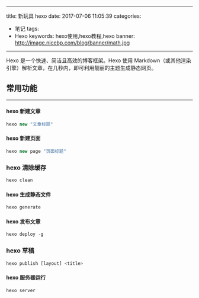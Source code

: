 
---
title: 新玩具 hexo
date: 2017-07-06 11:05:39
categories:
- 笔记
tags: 
- Hexo
keywords: hexo使用,hexo教程,hexo
banner: http://image.nicebp.com/blog/banner/math.jpg
---
Hexo 是一个快速、简洁且高效的博客框架。Hexo 使用 Markdown（或其他渲染引擎）解析文章，在几秒内，即可利用靓丽的主题生成静态网页。
<!-- more -->
## 常用功能
---
#### hexo 新建文章
```js
hexo new "文章标题"
```
#### hexo 新建页面
```js
hexo new page "页面标题"
```
### hexo 清除缓存
```js
hexo clean
```

#### hexo 生成静态文件
```js
hexo generate
```

#### hexo 发布文章
```js
hexo deploy -g
```

### hexo 草稿
```js
hexo publish [layout] <title>
```

#### hexo 服务器运行
```js
hexo server
```